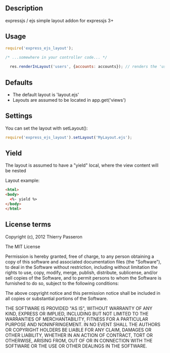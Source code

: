 ## Description

expressjs / ejs simple layout addon for expressjs 3+

## Usage
```js
require('express_ejs_layout');
    
/* ...somewhere in your controller code... */

  res.renderInLayout('users', {accounts: accounts}); // renders the 'users' view within the default layout ('layout.ejs')
```

## Defaults
  * The default layout is 'layout.ejs'
  * Layouts are assumed to be located in app.get('views')
    
## Settings
You can set the layout with setLayout():

```js
require('express_ejs_layout').setLayout('MyLayout.ejs');
```
  
## Yield

The layout is assumed to have a "yield" local, where the view content will be nested

Layout example:
```html
<html>
<body>
  <%- yield %>
</body>
</html>
```

## License terms

Copyright (c), 2012 Thierry Passeron

The MIT License

Permission is hereby granted, free of charge, to any person obtaining a copy of this software and associated documentation files (the "Software"), to deal in the Software without restriction, including without limitation the rights to use, copy, modify, merge, publish, distribute, sublicense, and/or sell copies of the Software, and to permit persons to whom the Software is furnished to do so, subject to the following conditions:

The above copyright notice and this permission notice shall be included in all copies or substantial portions of the Software.

THE SOFTWARE IS PROVIDED "AS IS", WITHOUT WARRANTY OF ANY KIND, EXPRESS OR IMPLIED, INCLUDING BUT NOT LIMITED TO THE WARRANTIES OF MERCHANTABILITY, FITNESS FOR A PARTICULAR PURPOSE AND NONINFRINGEMENT. IN NO EVENT SHALL THE AUTHORS OR COPYRIGHT HOLDERS BE LIABLE FOR ANY CLAIM, DAMAGES OR OTHER LIABILITY, WHETHER IN AN ACTION OF CONTRACT, TORT OR OTHERWISE, ARISING FROM, OUT OF OR IN CONNECTION WITH THE SOFTWARE OR THE USE OR OTHER DEALINGS IN THE SOFTWARE.